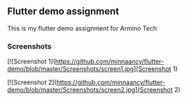 ## Flutter demo assignment

This is my flutter demo assignment for Armino Tech

### Screenshots

[![Screenshot 1](https://github.com/minnaancy/flutter-demo/blob/master/Screenshots/screen1.jpg](Screenshot 1)

[![Screenshot 2](https://github.com/minnaancy/flutter-demo/blob/master/Screenshots/screen2.jpg](Screenshot 2)


